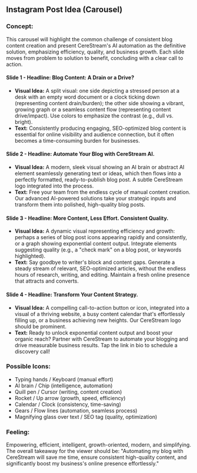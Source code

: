 ## Instagram Post Idea (Carousel)

### Concept:
This carousel will highlight the common challenge of consistent blog content creation and present CereStream's AI automation as the definitive solution, emphasizing efficiency, quality, and business growth. Each slide moves from problem to solution to benefit, concluding with a clear call to action.

#### Slide 1 - **Headline: Blog Content: A Drain or a Drive?**
*   **Visual Idea:** A split visual: one side depicting a stressed person at a desk with an empty word document or a clock ticking down (representing content drain/burden); the other side showing a vibrant, growing graph or a seamless content flow (representing content drive/impact). Use colors to emphasize the contrast (e.g., dull vs. bright).
*   **Text:** Consistently producing engaging, SEO-optimized blog content is essential for online visibility and audience connection, but it often becomes a time-consuming burden for businesses.

#### Slide 2 - **Headline: Automate Your Blog with CereStream AI.**
*   **Visual Idea:** A modern, sleek visual showing an AI brain or abstract AI element seamlessly generating text or ideas, which then flows into a perfectly formatted, ready-to-publish blog post. A subtle CereStream logo integrated into the process.
*   **Text:** Free your team from the endless cycle of manual content creation. Our advanced AI-powered solutions take your strategic inputs and transform them into polished, high-quality blog posts.

#### Slide 3 - **Headline: More Content, Less Effort. Consistent Quality.**
*   **Visual Idea:** A dynamic visual representing efficiency and growth: perhaps a series of blog post icons appearing rapidly and consistently, or a graph showing exponential content output. Integrate elements suggesting quality (e.g., a "check mark" on a blog post, or keywords highlighted).
*   **Text:** Say goodbye to writer's block and content gaps. Generate a steady stream of relevant, SEO-optimized articles, without the endless hours of research, writing, and editing. Maintain a fresh online presence that attracts and converts.

#### Slide 4 - **Headline: Transform Your Content Strategy.**
*   **Visual Idea:** A compelling call-to-action button or icon, integrated into a visual of a thriving website, a busy content calendar that's effortlessly filling up, or a business achieving new heights. Our CereStream logo should be prominent.
*   **Text:** Ready to unlock exponential content output and boost your organic reach? Partner with CereStream to automate your blogging and drive measurable business results. Tap the link in bio to schedule a discovery call!

### Possible Icons:
*   Typing hands / Keyboard (manual effort)
*   AI brain / Chip (intelligence, automation)
*   Quill pen / Cursor (writing, content creation)
*   Rocket / Up arrow (growth, speed, efficiency)
*   Calendar / Clock (consistency, time-saving)
*   Gears / Flow lines (automation, seamless process)
*   Magnifying glass over text / SEO tag (quality, optimization)

### Feeling:
Empowering, efficient, intelligent, growth-oriented, modern, and simplifying. The overall takeaway for the viewer should be: "Automating my blog with CereStream will save me time, ensure consistent high-quality content, and significantly boost my business's online presence effortlessly."